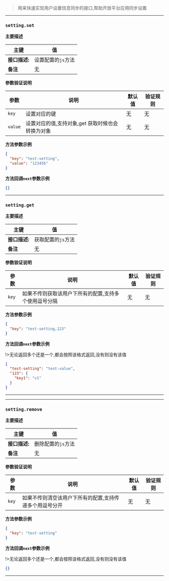 > 用来快速实现用户设置信息同步的接口,帮助开放平台应用同步设置

---

### `setting.set`

**主要描述**

| 主键          | 值                 |
| ------------- | ------------------ |
| **接口描述:** | 设置配置的`js`方法 |
| **备注**      | 无                 |

**参数验证说明**

| 参数    | 说明                                             | 默认值 | 验证规则 |
| ------- | ------------------------------------------------ | ------ | -------- |
| `key`   | 设置对应的键                                     | 无     | 无       |
| `value` | 设置对应的值,支持对象,get 获取时候也会转换为对象 | 无     | 无       |

**方法参数示例**

```json
{
  "key": "test-setting",
  "value": "123456"
}
```

**方法回调`next`参数示例**

```json
{}
```

---

### `setting.get`

**主要描述**

| 主键          | 值                 |
| ------------- | ------------------ |
| **接口描述:** | 获取配置的`js`方法 |
| **备注**      | 无                 |

**参数验证说明**

| 参数  | 说明                                                  | 默认值 | 验证规则 |
| ----- | ----------------------------------------------------- | ------ | -------- |
| `key` | 如果不传则获取该用户下所有的配置,支持多个使用逗号分隔 | 无     | 无       |

**方法参数示例**

```json
{
  "key": "test-setting,123"
}
```

**方法回调`next`参数示例**

!>无论返回多个还是一个,都会按照该格式返回,没有则没有该值

```json
{
  "test-setting": "test-value",
  "123": {
    "key1": "v1"
  }
}
```

---

---

### `setting.remove`

**主要描述**

| 主键          | 值                 |
| ------------- | ------------------ |
| **接口描述:** | 删除配置的`js`方法 |
| **备注**      | 无                 |

**参数验证说明**

| 参数  | 说明                                                    | 默认值 | 验证规则 |
| ----- | ------------------------------------------------------- | ------ | -------- |
| `key` | 如果不传则清空该用户下所有的配置,支持传递多个用逗号分开 | 无     | 无       |

**方法参数示例**

```json
{
  "key": "test-setting"
}
```

**方法回调`next`参数示例**

!>无论返回多个还是一个,都会按照该格式返回,没有则没有该值

```json
{}
```

---

